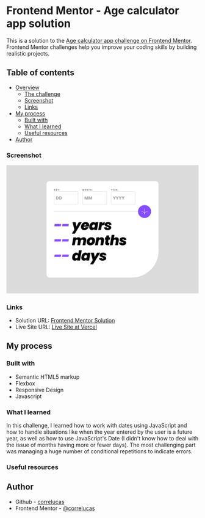 # Frontend Mentor - Age calculator app solution

This is a solution to the [Age calculator app challenge on Frontend Mentor](https://www.frontendmentor.io/solutions/age-calculator-app-pP3IY8yOTI). Frontend Mentor challenges help you improve your coding skills by building realistic projects. 

## Table of contents

- [Overview](#overview)
  - [The challenge](#the-challenge)
  - [Screenshot](#screenshot)
  - [Links](#links)
- [My process](#my-process)
  - [Built with](#built-with)
  - [What I learned](#what-i-learned)
  - [Useful resources](#useful-resources)
- [Author](#author)


### Screenshot

![](/screenshot/screenshot-desktop.png)

### Links

- Solution URL: [Frontend Mentor Solution](https://www.frontendmentor.io/solutions/faq-accordion-card-TH5bkVa-Zr)
- Live Site URL: [Live Site at Vercel](https://faq-accordion-card-beta-five.vercel.app/)
## My process

### Built with

- Semantic HTML5 markup
- Flexbox
- Responsive Design
- Javascript

### What I learned

In this challenge, I learned how to work with dates using JavaScript and how to handle situations like when the year entered by the user is a future year, as well as how to use JavaScript's Date (I didn't know how to deal with the issue of months having more or fewer days). The most challenging part was managing a huge number of conditional repetitions to indicate errors.

### Useful resources


## Author

- Github - [correlucas](https://github.com/correlucas/)
- Frontend Mentor - [@correlucas](https://www.frontendmentor.io/profile/correlucas)
